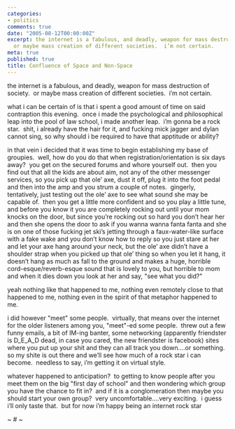 ```yaml
---
categories:
- politics
comments: true
date: "2005-08-12T00:00:00Z"
excerpt: the internet is a fabulous, and deadly, weapon for mass destruction of society. 
  or maybe mass creation of different societies.  i’m not certain.
meta: true
published: true
title: Confluence of Space and Non-Space
---
```


the internet is a fabulous, and deadly, weapon for mass destruction of society.  or maybe mass creation of different societies.  i’m not certain.

what i can be certain of is that i spent a good amount of time on said contraption this evening.  once i made the psychological and philosophical leap into the pool of law school, i made another leap.  i’m gonna be a rock star.  shit, i already have the hair for it, and fucking mick jagger and dylan cannot sing, so why should i be required to have that apptitude or ability?

in that vein i decided that it was time to begin establishing my base of groupies.  well, how do you do that when registration/orientation is six days away?  you get on the secured forums and whore yourself out.  then you find out that all the kids are about aim, not any of the other messenger services, so you pick up that ole’ axe, dust it off, plug it into the foot pedal and then into the amp and you strum a couple of notes.  gingerly, tentatively, just testing out the ole’ axe to see what sound she may be capable of.  then you get a little more confident and so you play a little tune, and before you know it you are completely rocking out until your mom knocks on the door, but since you’re rocking out so hard you don’t hear her and then she opens the door to ask if you wanna wanna fanta fanta and she is on one of those fucking jet ski’s jetting through a faux-water-like surface with a fake wake and you don’t know how to reply so you just stare at her and let your axe hang around your neck, but the ole’ axe didn’t have a shoulder strap when you picked up that ole’ thing so when you let it hang, it doesn’t hang as much as fall to the ground and makes a huge, horrible cord-esque/reverb-esque sound that is lovely to you, but horrible to mom and when it dies down you look at her and say, "see what you did?"

yeah nothing like that happened to me, nothing even remotely close to that happened to me, nothing even in the spirit of that metaphor happened to me.

i did however "meet" some people.  virtually, that means over the internet for the older listeners among you, "meet"-ed some people.  threw out a few funny emails, a bit of IM-ing banter, some networking (apparently friendster is D\_E\_A_D dead, in case you cared, the new friendster is facebook) sites where you put up your shit and they can all track you down….or something.  so my shite is out there and we’ll see how much of a rock star i can become.  needless to say, i’m getting it on virtual style.  

whatever happened to anticipation?  to getting to know people after you meet them on the big "first day of school" and then wondering which group you have the chance to fit in?  and if it is a conglomeration then maybe you should start your own group?  very uncomfortable….very exciting.  i guess i’ll only taste that.  but for now i’m happy being an internet rock star

~ # ~